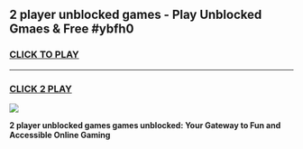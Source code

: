 
## 2 player unblocked games - Play Unblocked Gmaes & Free #ybfh0
<h3>
<a href="https://news.freeplayer.one?title=2_player_unblocked_games&ref=03M">CLICK TO PLAY</a></h3>
<hr>

<h3>
<a href="https://news.freeplayer.one?title=2_player_unblocked_games&ref=03M">CLICK 2 PLAY</a>
  
</h3>

<a href="https://news.freeplayer.one?title=2_player_unblocked_games&ref=03M"><img src="https://clearcache.store/games.png"></a>


**2 player unblocked games games unblocked: Your Gateway to Fun and Accessible Online Gaming**
